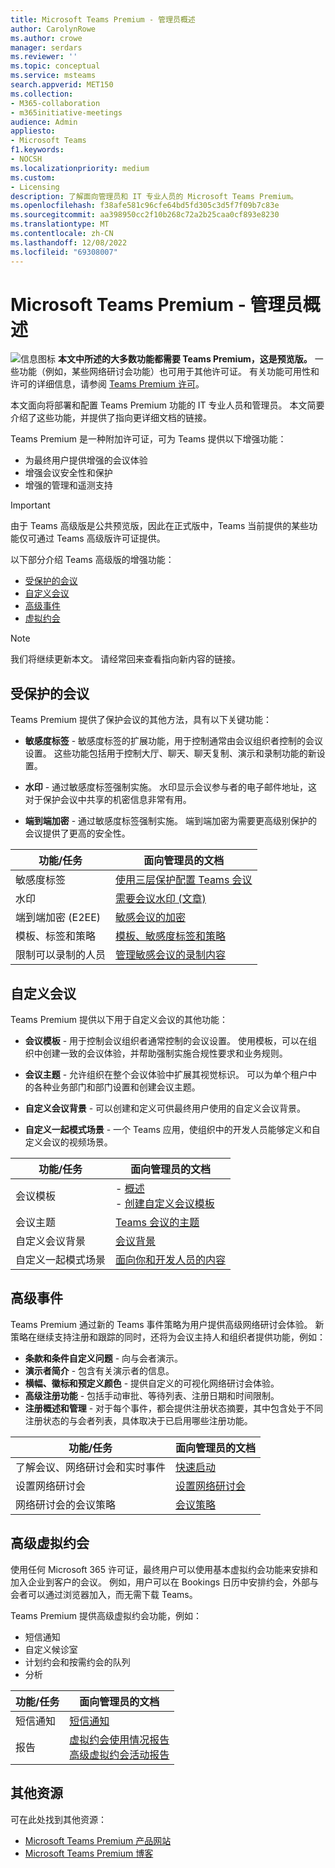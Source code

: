 ```yaml
---
title: Microsoft Teams Premium - 管理员概述
author: CarolynRowe
ms.author: crowe
manager: serdars
ms.reviewer: ''
ms.topic: conceptual
ms.service: msteams
search.appverid: MET150
ms.collection:
- M365-collaboration
- m365initiative-meetings
audience: Admin
appliesto:
- Microsoft Teams
f1.keywords:
- NOCSH
ms.localizationpriority: medium
ms.custom:
- Licensing
description: 了解面向管理员和 IT 专业人员的 Microsoft Teams Premium。
ms.openlocfilehash: f38afe581c96cfe64bd5fd305c3d5f7f09b7c83e
ms.sourcegitcommit: aa398950cc2f10b268c72a2b25caa0cf893e8230
ms.translationtype: MT
ms.contentlocale: zh-CN
ms.lasthandoff: 12/08/2022
ms.locfileid: "69308007"
---
```

# <a name="microsoft-teams-premium---overview-for-administrators"></a>Microsoft Teams Premium - 管理员概述

![信息图标](media/info.png) **本文中所述的大多数功能都需要 Teams Premium，这是预览版。** 一些功能（例如，某些网络研讨会功能）也可用于其他许可证。 有关功能可用性和许可的详细信息，请参阅 [Teams Premium 许可](teams-add-on-licensing/licensing-enhance-teams.md)。

本文面向将部署和配置 Teams Premium 功能的 IT 专业人员和管理员。 本文简要介绍了这些功能，并提供了指向更详细文档的链接。

Teams Premium 是一种附加许可证，可为 Teams 提供以下增强功能：  

-   为最终用户提供增强的会议体验
-   增强会议安全性和保护 
-   增强的管理和遥测支持


> [!IMPORTANT]
> 由于 Teams 高级版是公共预览版，因此在正式版中，Teams 当前提供的某些功能仅可通过 Teams 高级版许可证提供。 

以下部分介绍 Teams 高级版的增强功能：

- [受保护的会议](#protected-meetings)
- [自定义会议](#custom-meetings)
- [高级事件](#premium-events)
- [虚拟约会](#advanced-virtual-appointments)

> [!Note]
>我们将继续更新本文。 请经常回来查看指向新内容的链接。

## <a name="protected-meetings"></a>受保护的会议

Teams Premium 提供了保护会议的其他方法，具有以下关键功能： 

- **敏感度标签** - 敏感度标签的扩展功能，用于控制通常由会议组织者控制的会议设置。 这些功能包括用于控制大厅、聊天、聊天复制、演示和录制功能的新设置。

- **水印** - 通过敏感度标签强制实施。 水印显示会议参与者的电子邮件地址，这对于保护会议中共享的机密信息非常有用。 

- **端到端加密** - 通过敏感度标签强制实施。 端到端加密为需要更高级别保护的会议提供了更高的安全性。




| 功能/任务  | 面向管理员的文档 |
| -------------------- | ----------- | 
| 敏感度标签 | [使用三层保护配置 Teams 会议](configure-meetings-three-tiers-protection.md) | 
| 水印 | [需要会议水印 (文章) ](watermark-meeting-content-video.md) |
| 端到端加密 (E2EE)  | [敏感会议的加密](end-to-end-encrypted-meetings.md) | 
| 模板、标签和策略 | [模板、敏感度标签和策略](meeting-templates-sensitivity-labels-policies.md)
| 限制可以录制的人员 | [管理敏感会议的录制内容](manage-meeting-recording-options.md) | 


## <a name="custom-meetings"></a>自定义会议

Teams Premium 提供以下用于自定义会议的其他功能：

- **会议模板** - 用于控制会议组织者通常控制的会议设置。 使用模板，可以在组织中创建一致的会议体验，并帮助强制实施合规性要求和业务规则。

- **会议主题** - 允许组织在整个会议体验中扩展其视觉标识。 可以为单个租户中的各种业务部门和部门设置和创建会议主题。

- **自定义会议背景** - 可以创建和定义可供最终用户使用的自定义会议背景。 

- **自定义一起模式场景** - 一个 Teams 应用，使组织中的开发人员能够定义和自定义会议的视频场景。  

| 功能/任务 | 面向管理员的文档 |
| -------------------- | ----------- | 
| 会议模板 | - [概述](custom-meeting-templates-overview.md)<br>- [创建自定义会议模板](create-custom-meeting-template.md)|
| 会议主题 | [Teams 会议的主题](meeting-themes.md) | 
| 自定义会议背景 | [会议背景](custom-meeting-backgrounds.md)| 
| 自定义一起模式场景 | [面向你和开发人员的内容](/microsoftteams/platform/apps-in-teams-meetings/teams-together-mode)| 





## <a name="premium-events"></a>高级事件

Teams Premium 通过新的 Teams 事件策略为用户提供高级网络研讨会体验。 新策略在继续支持注册和跟踪的同时，还将为会议主持人和组织者提供功能，例如：

- **条款和条件自定义问题** - 向与会者演示。
- **演示者简介** - 包含有关演示者的信息。
- **横幅、徽标和预定义颜色** - 提供自定义的可视化网络研讨会体验。
- **高级注册功能** - 包括手动审批、等待列表、注册日期和时间限制。
- **注册概述和管理** - 对于每个事件，都会提供注册状态摘要，其中包含处于不同注册状态的与会者列表，具体取决于已启用哪些注册功能。


| 功能/任务 | 面向管理员的文档 | 
| -------------------- | ----------- | 
| 了解会议、网络研讨会和实时事件 | [快速启动](quick-start-meetings-live-events.md) | 
| 设置网络研讨会 | [设置网络研讨会](set-up-webinars.md) | 
| 网络研讨会的会议策略 | [会议策略](meeting-policies-in-teams-general.md)




## <a name="advanced-virtual-appointments"></a>高级虚拟约会

使用任何 Microsoft 365 许可证，最终用户可以使用基本虚拟约会功能来安排和加入企业到客户的会议。 例如，用户可以在 Bookings 日历中安排约会，外部与会者可以通过浏览器加入，而无需下载 Teams。 

Teams Premium 提供高级虚拟约会功能，例如：

- 短信通知
- 自定义候诊室
- 计划约会和按需约会的队列
- 分析

| 功能/任务  | 面向管理员的文档 | 
| -------------------- | ----------- | 
| 短信通知  | [短信通知](bookings-app-admin.md#sms-text-notifications) | 
| 报告 | [虚拟约会使用情况报告](/microsoft-365/frontline/virtual-appointments-usage-report?bc=%2fmicrosoftteams%2fbreadcrumb%2ftoc.json&toc=%2fmicrosoftteams%2ftoc.json)<br>[高级虚拟约会活动报告](/microsoft-365/frontline/advanced-virtual-appointments-activity-report?bc=%2fmicrosoftteams%2fbreadcrumb%2ftoc.json&toc=%2fmicrosoftteams%2ftoc.json) | 



## <a name="additional-resources"></a>其他资源

可在此处找到其他资源：

- [Microsoft Teams Premium 产品网站](https://www.microsoft.com/microsoft-teams/premium)
- [Microsoft Teams Premium 博客](https://www.microsoft.com/microsoft-365/blog/2022/10/12/introducing-microsoft-teams-premium-the-better-way-to-meet/)



